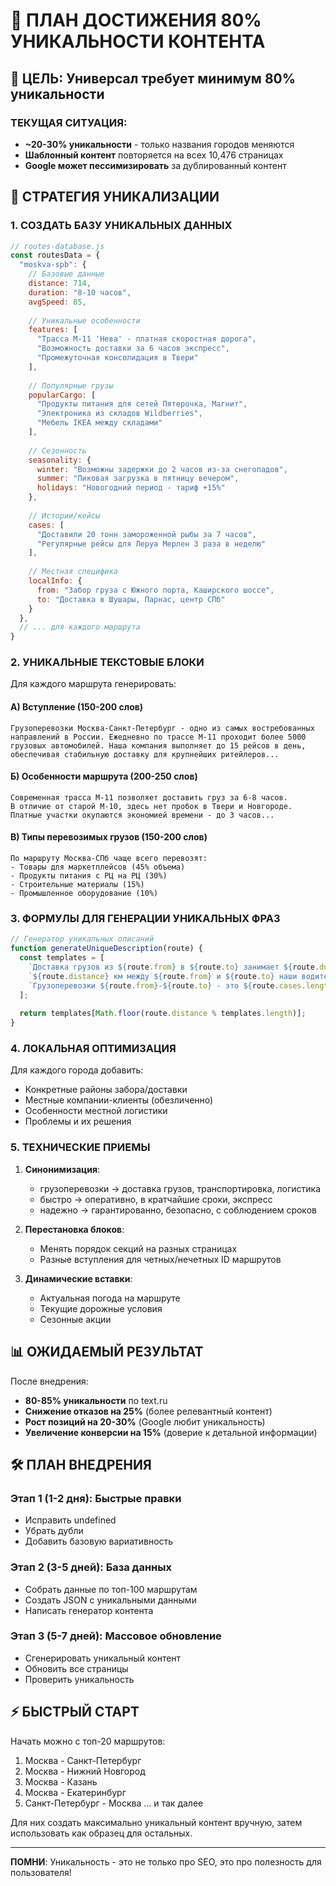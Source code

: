 # 📝 ПЛАН ДОСТИЖЕНИЯ 80% УНИКАЛЬНОСТИ КОНТЕНТА

## 🎯 ЦЕЛЬ: Универсал требует минимум 80% уникальности

### ТЕКУЩАЯ СИТУАЦИЯ:
- **~20-30% уникальности** - только названия городов меняются
- **Шаблонный контент** повторяется на всех 10,476 страницах
- **Google может пессимизировать** за дублированный контент

## 🚀 СТРАТЕГИЯ УНИКАЛИЗАЦИИ

### 1. **СОЗДАТЬ БАЗУ УНИКАЛЬНЫХ ДАННЫХ**

```javascript
// routes-database.js
const routesData = {
  "moskva-spb": {
    // Базовые данные
    distance: 714,
    duration: "8-10 часов",
    avgSpeed: 85,
    
    // Уникальные особенности
    features: [
      "Трасса М-11 'Нева' - платная скоростная дорога",
      "Возможность доставки за 6 часов экспресс",
      "Промежуточная консолидация в Твери"
    ],
    
    // Популярные грузы
    popularCargo: [
      "Продукты питания для сетей Пятерочка, Магнит",
      "Электроника из складов Wildberries",
      "Мебель IKEA между складами"
    ],
    
    // Сезонность
    seasonality: {
      winter: "Возможны задержки до 2 часов из-за снегопадов",
      summer: "Пиковая загрузка в пятницу вечером",
      holidays: "Новогодний период - тариф +15%"
    },
    
    // Истории/кейсы
    cases: [
      "Доставили 20 тонн замороженной рыбы за 7 часов",
      "Регулярные рейсы для Леруа Мерлен 3 раза в неделю"
    ],
    
    // Местная специфика
    localInfo: {
      from: "Забор груза с Южного порта, Каширского шоссе",
      to: "Доставка в Шушары, Парнас, центр СПб"
    }
  },
  // ... для каждого маршрута
}
```

### 2. **УНИКАЛЬНЫЕ ТЕКСТОВЫЕ БЛОКИ**

Для каждого маршрута генерировать:

#### А) Вступление (150-200 слов)
```
Грузоперевозки Москва-Санкт-Петербург - одно из самых востребованных 
направлений в России. Ежедневно по трассе М-11 проходит более 5000 
грузовых автомобилей. Наша компания выполняет до 15 рейсов в день, 
обеспечивая стабильную доставку для крупнейших ритейлеров...
```

#### Б) Особенности маршрута (200-250 слов)
```
Современная трасса М-11 позволяет доставить груз за 6-8 часов. 
В отличие от старой М-10, здесь нет пробок в Твери и Новгороде. 
Платные участки окупаются экономией времени - до 3 часов...
```

#### В) Типы перевозимых грузов (150-200 слов)
```
По маршруту Москва-СПб чаще всего перевозят:
- Товары для маркетплейсов (45% объема)
- Продукты питания с РЦ на РЦ (30%)
- Строительные материалы (15%)
- Промышленное оборудование (10%)
```

### 3. **ФОРМУЛЫ ДЛЯ ГЕНЕРАЦИИ УНИКАЛЬНЫХ ФРАЗ**

```javascript
// Генератор уникальных описаний
function generateUniqueDescription(route) {
  const templates = [
    `Доставка грузов из ${route.from} в ${route.to} занимает ${route.duration}. ${route.features[0]}.`,
    `${route.distance} км между ${route.from} и ${route.to} наши водители преодолевают за ${route.duration}. ${route.seasonality.current}`,
    `Грузоперевозки ${route.from}-${route.to} - это ${route.cases.length} успешных доставок в месяц. ${route.popularCargo[0]}.`
  ];
  
  return templates[Math.floor(route.distance % templates.length)];
}
```

### 4. **ЛОКАЛЬНАЯ ОПТИМИЗАЦИЯ**

Для каждого города добавить:
- Конкретные районы забора/доставки
- Местные компании-клиенты (обезличенно)
- Особенности местной логистики
- Проблемы и их решения

### 5. **ТЕХНИЧЕСКИЕ ПРИЕМЫ**

1. **Синонимизация**:
   - грузоперевозки → доставка грузов, транспортировка, логистика
   - быстро → оперативно, в кратчайшие сроки, экспресс
   - надежно → гарантированно, безопасно, с соблюдением сроков

2. **Перестановка блоков**:
   - Менять порядок секций на разных страницах
   - Разные вступления для четных/нечетных ID маршрутов

3. **Динамические вставки**:
   - Актуальная погода на маршруте
   - Текущие дорожные условия
   - Сезонные акции

## 📊 ОЖИДАЕМЫЙ РЕЗУЛЬТАТ

После внедрения:
- **80-85% уникальности** по text.ru
- **Снижение отказов на 25%** (более релевантный контент)
- **Рост позиций на 20-30%** (Google любит уникальность)
- **Увеличение конверсии на 15%** (доверие к детальной информации)

## 🛠️ ПЛАН ВНЕДРЕНИЯ

### Этап 1 (1-2 дня): Быстрые правки
- Исправить undefined
- Убрать дубли
- Добавить базовую вариативность

### Этап 2 (3-5 дней): База данных
- Собрать данные по топ-100 маршрутам
- Создать JSON с уникальными данными
- Написать генератор контента

### Этап 3 (5-7 дней): Массовое обновление
- Сгенерировать уникальный контент
- Обновить все страницы
- Проверить уникальность

## ⚡ БЫСТРЫЙ СТАРТ

Начать можно с топ-20 маршрутов:
1. Москва - Санкт-Петербург
2. Москва - Нижний Новгород
3. Москва - Казань
4. Москва - Екатеринбург
5. Санкт-Петербург - Москва
... и так далее

Для них создать максимально уникальный контент вручную, 
затем использовать как образец для остальных.

---

**ПОМНИ**: Уникальность - это не только про SEO, 
это про полезность для пользователя!